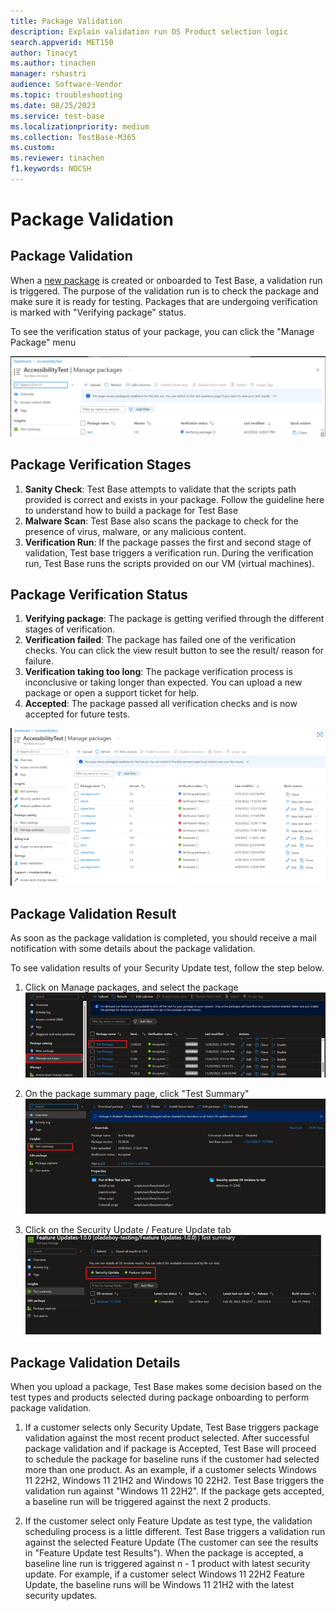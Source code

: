 ```yaml
---
title: Package Validation
description: Explain validation run OS Product selection logic 
search.appverid: MET150
author: Tinacyt
ms.author: tinachen
manager: rshastri
audience: Software-Vendor
ms.topic: troubleshooting
ms.date: 08/25/2023
ms.service: test-base
ms.localizationpriority: medium
ms.collection: TestBase-M365
ms.custom:
ms.reviewer: tinachen
f1.keywords: NOCSH
---
```


# Package Validation 

## Package Validation

When a [new package](buildpackage.md) is created or onboarded to Test Base, a validation run is triggered. The purpose of the validation run is to check the package and make sure it is ready for testing. 
Packages that are undergoing verification is marked with "Verifying package" status.

To see the verification status of your package, you can click the "Manage Package" menu 

[![Screenshot of Manage Package menu.](Media/packagevalidation_1.png)](Media/packagevalidation_1.png#lightbox)

## Package Verification Stages

1.	**Sanity Check**: Test Base attempts to validate that the scripts path provided is correct and exists in your package.
Follow the guideline here to understand how to build a package for Test Base
2.	**Malware Scan**: Test Base also scans the package to check for the presence of virus, malware, or any malicious content.
3.	**Verification Run**: If the package passes the first and second stage of validation, Test base triggers a verification run. During the verification run, Test Base runs the scripts provided on our VM (virtual machines).

## Package Verification Status

1.	**Verifying package**: The package is getting verified through the different stages of verification.
2.	**Verification failed**: The package has failed one of the verification checks. You can click the view result button to see the result/ reason for failure.
3.	**Verification taking too long**: The package verification process is inconclusive or taking longer than expected. You can upload a new package or open a support ticket for help.
4.	**Accepted**: The package passed all verification checks and is now accepted for future tests.

[![Screenshot of Manage Packages page with status of package.](Media/packagevalidation_2.png)](Media/packagevalidation_2.png#lightbox)

## Package Validation Result

As soon as the package validation is completed, you should receive a mail notification with some details about the package validation.


To see validation results of your Security Update test, follow the step below.
1.	Click on Manage packages, and select the package
[![Screenshot to show the package link.](Media/packagevalidation_3.png)](Media/packagevalidation_3.png#lightbox)

2.	On the package summary page, click "Test Summary"
[![Screenshot of the test summary button.](Media/packagevalidation_4.png)](Media/packagevalidation_4.png#lightbox)

3.	Click on the Security Update / Feature Update tab
[![Screenshot of the test summary page and the tab.](Media/packagevalidation_5.png)](Media/packagevalidation_5.png#lightbox)

## Package Validation Details

When you upload a package, Test Base makes some decision based on the test types and products selected during package onboarding to perform package validation.

1. If a customer selects only Security Update, Test Base triggers package validation against the most recent product selected. After successful package validation and if package is Accepted, Test Base will proceed to schedule the package for baseline runs if the customer had selected more than one product. 
As an example, if a customer selects Windows 11 22H2, Windows 11 21H2 and Windows 10 22H2. Test Base triggers the validation run against "Windows 11 22H2". If the package gets accepted, a baseline run will be triggered against the next 2 products.

2. If the customer select only Feature Update as test type, the validation scheduling process is a little different.
Test Base triggers a validation run against the selected Feature Update (The customer can see the results in "Feature Update test Results"). When the package is accepted, a baseline line run is triggered against n - 1 product  with latest security update. 
For example, if a customer select Windows 11 22H2 Feature Update, the baseline runs will be Windows 11 21H2 with the latest security updates.

